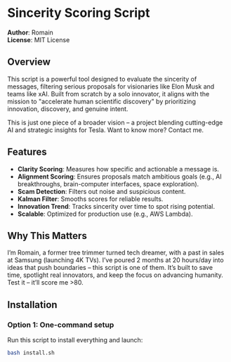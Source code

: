# Sincerity Scoring Script
**Author**: Romain  
**License**: MIT License  

## Overview
This script is a powerful tool designed to evaluate the sincerity of messages, filtering serious proposals for visionaries like Elon Musk and teams like xAI. Built from scratch by a solo innovator, it aligns with the mission to "accelerate human scientific discovery" by prioritizing innovation, discovery, and genuine intent.

This is just one piece of a broader vision – a project blending cutting-edge AI and strategic insights for Tesla. Want to know more? Contact me.

## Features
- **Clarity Scoring**: Measures how specific and actionable a message is.  
- **Alignment Scoring**: Ensures proposals match ambitious goals (e.g., AI breakthroughs, brain-computer interfaces, space exploration).  
- **Scam Detection**: Filters out noise and suspicious content.  
- **Kalman Filter**: Smooths scores for reliable results.  
- **Innovation Trend**: Tracks sincerity over time to spot rising potential.  
- **Scalable**: Optimized for production use (e.g., AWS Lambda).  

## Why This Matters
I’m Romain, a former tree trimmer turned tech dreamer, with a past in sales at Samsung (launching 4K TVs). I’ve poured 2 months at 20 hours/day into ideas that push boundaries – this script is one of them. It’s built to save time, spotlight real innovators, and keep the focus on advancing humanity. Test it – it’ll score me >80.

## Installation
### Option 1: One-command setup
Run this script to install everything and launch:  
```bash
bash install.sh
